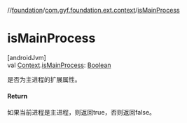 //[foundation](../../index.md)/[com.gyf.foundation.ext.context](index.md)/[isMainProcess](is-main-process.md)

# isMainProcess

[androidJvm]\
val [Context](https://developer.android.com/reference/kotlin/android/content/Context.html).[isMainProcess](is-main-process.md): [Boolean](https://kotlinlang.org/api/core/kotlin-stdlib/kotlin/-boolean/index.html)

是否为主进程的扩展属性。

#### Return

如果当前进程是主进程，则返回true，否则返回false。